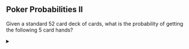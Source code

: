 ## Poker Probabilities II
Given a standard $52$ card deck of cards, what is the probability of getting the following $5$ card hands?
<details><summary><b></b></summary></details>

